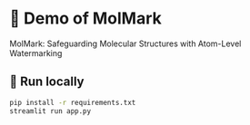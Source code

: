# 🧬 Demo of MolMark

MolMark: Safeguarding Molecular Structures with Atom-Level Watermarking

## 🚀 Run locally

```bash
pip install -r requirements.txt
streamlit run app.py
